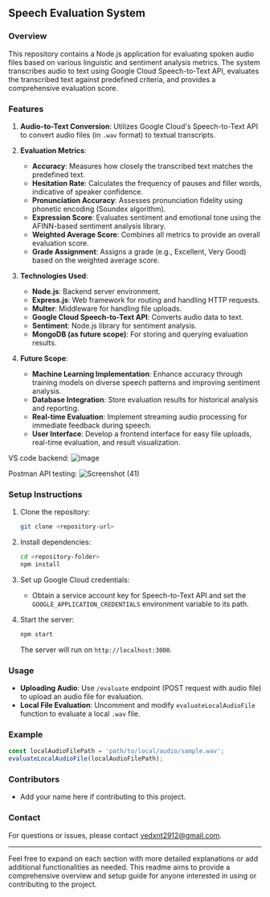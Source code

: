 ## Speech Evaluation System

### Overview
This repository contains a Node.js application for evaluating spoken audio files based on various linguistic and sentiment analysis metrics. The system transcribes audio to text using Google Cloud Speech-to-Text API, evaluates the transcribed text against predefined criteria, and provides a comprehensive evaluation score.

### Features
1. **Audio-to-Text Conversion**: Utilizes Google Cloud's Speech-to-Text API to convert audio files (in `.wav` format) to textual transcripts.
   
2. **Evaluation Metrics**:
   - **Accuracy**: Measures how closely the transcribed text matches the predefined text.
   - **Hesitation Rate**: Calculates the frequency of pauses and filler words, indicative of speaker confidence.
   - **Pronunciation Accuracy**: Assesses pronunciation fidelity using phonetic encoding (Soundex algorithm).
   - **Expression Score**: Evaluates sentiment and emotional tone using the AFINN-based sentiment analysis library.
   - **Weighted Average Score**: Combines all metrics to provide an overall evaluation score.
   - **Grade Assignment**: Assigns a grade (e.g., Excellent, Very Good) based on the weighted average score.

3. **Technologies Used**:
   - **Node.js**: Backend server environment.
   - **Express.js**: Web framework for routing and handling HTTP requests.
   - **Multer**: Middleware for handling file uploads.
   - **Google Cloud Speech-to-Text API**: Converts audio data to text.
   - **Sentiment**: Node.js library for sentiment analysis.
   - **MongoDB (as future scope)**: For storing and querying evaluation results.

4. **Future Scope**:
   - **Machine Learning Implementation**: Enhance accuracy through training models on diverse speech patterns and improving sentiment analysis.
   - **Database Integration**: Store evaluation results for historical analysis and reporting.
   - **Real-time Evaluation**: Implement streaming audio processing for immediate feedback during speech.
   - **User Interface**: Develop a frontend interface for easy file uploads, real-time evaluation, and result visualization.


VS code backend:
![image](https://github.com/Vedantt-Patel/Speech-Quality-Evaluator/assets/145900718/69835495-a52a-42dc-ba53-69923412bf75)


Postman API testing:
![Screenshot (41)](https://github.com/Vedantt-Patel/Speech-Quality-Evaluator/assets/145900718/af58e3ab-11d7-497e-a375-c59a317f67cf)


### Setup Instructions
1. Clone the repository:
   ```bash
   git clone <repository-url>
   ```
2. Install dependencies:
   ```bash
   cd <repository-folder>
   npm install
   ```
3. Set up Google Cloud credentials:
   - Obtain a service account key for Speech-to-Text API and set the `GOOGLE_APPLICATION_CREDENTIALS` environment variable to its path.

4. Start the server:
   ```bash
   npm start
   ```
   The server will run on `http://localhost:3000`.

### Usage
- **Uploading Audio**: Use `/evaluate` endpoint (POST request with audio file) to upload an audio file for evaluation.
- **Local File Evaluation**: Uncomment and modify `evaluateLocalAudioFile` function to evaluate a local `.wav` file.

### Example
```javascript
const localAudioFilePath = 'path/to/local/audio/sample.wav';
evaluateLocalAudioFile(localAudioFilePath);
```

### Contributors
- Add your name here if contributing to this project.

### Contact
For questions or issues, please contact [vedxnt2912@gmail.com](mailto:vedxnt2912@gmail.com).

---

Feel free to expand on each section with more detailed explanations or add additional functionalities as needed. This readme aims to provide a comprehensive overview and setup guide for anyone interested in using or contributing to the project.
